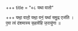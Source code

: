 +++
title = "०८ यथा वातो"

+++
यथा॒ वातो॒ यथा॒ वनं॒ यथा॑ समु॒द्र एज॑ति ।  
ए॒वा त्वं द॑शमास्य स॒हावे॑हि ज॒रायु॑णा ॥